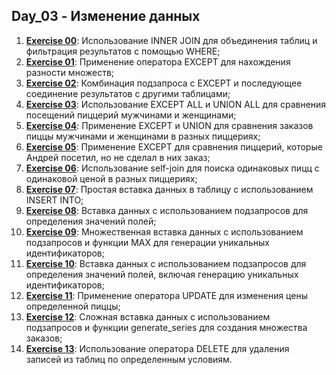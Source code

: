 ## Day_03 - Изменение данных

1. [**Exercise 00**](src/ex00/day03_ex00.sql): Использование INNER JOIN для объединения таблиц и фильтрация результатов с помощью WHERE;
2. [**Exercise 01**](src/ex01/day03_ex01.sql): Применение оператора EXCEPT для нахождения разности множеств;
3. [**Exercise 02**](src/ex02/day03_ex02.sql): Комбинация подзапроса с EXCEPT и последующее соединение результатов с другими таблицами;
4. [**Exercise 03**](src/ex03/day03_ex03.sql): Использование EXCEPT ALL и UNION ALL для сравнения посещений пиццерий мужчинами и женщинами;
5. [**Exercise 04**](src/ex04/day03_ex04.sql): Применение EXCEPT и UNION для сравнения заказов пиццы мужчинами и женщинами в разных пиццериях;
6. [**Exercise 05**](src/ex05/day03_ex05.sql): Применение EXCEPT для сравнения пиццерий, которые Андрей посетил, но не сделал в них заказ;
7. [**Exercise 06**](src/ex06/day03_ex06.sql): Использование self-join для поиска одинаковых пицц с одинаковой ценой в разных пиццериях;
8. [**Exercise 07**](src/ex07/day03_ex07.sql): Простая вставка данных в таблицу с использованием INSERT INTO;
9. [**Exercise 08**](src/ex08/day03_ex08.sql): Вставка данных с использованием подзапросов для определения значений полей;
10. [**Exercise 09**](src/ex09/day03_ex09.sql): Множественная вставка данных с использованием подзапросов и функции MAX для генерации уникальных идентификаторов;
11. [**Exercise 10**](src/ex10/day03_ex10.sql): Вставка данных с использованием подзапросов для определения значений полей, включая генерацию уникальных идентификаторов;
12. [**Exercise 11**](src/ex11/day03_ex11.sql): Применение оператора UPDATE для изменения цены определенной пиццы;
13. [**Exercise 12**](src/ex12/day03_ex12.sql): Сложная вставка данных с использованием подзапросов и функции generate_series для создания множества заказов;
14. [**Exercise 13**](src/ex13/day03_ex13.sql): Использование оператора DELETE для удаления записей из таблиц по определенным условиям.